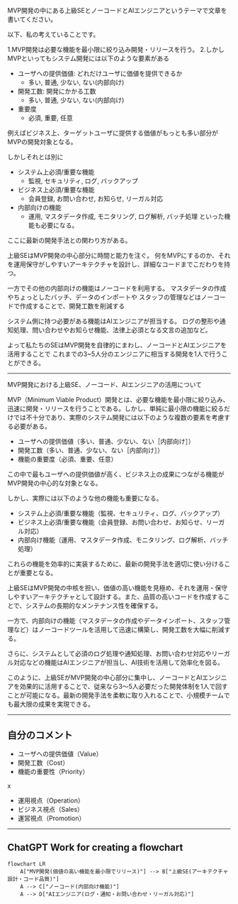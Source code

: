 MVP開発の中にある上級SEとノーコードとAIエンジニアというテーマで文章を書いてください。

以下、私の考えていることです。

1.MVP開発は必要な機能を最小限に絞り込み開発・リリースを行う。
2.しかしMVPといってもシステム開発には以下のような要素がある
  - ユーザへの提供価値: どれだけユーザに価値を提供できるか
    - 多い, 普通, 少ない, ない(内部向け)
  - 開発工数: 開発にかかる工数
    - 多い, 普通, 少ない, ない(内部向け)
  - 重要度
    - 必須, 重要, 任意

例えばビジネス上、ターゲットユーザに提供する価値がもっとも多い部分がMVPの開発対象となる。

しかしそれとは別に
  - システム上必須/重要な機能
    - 監視, セキュリティ, ログ, バックアップ
  - ビジネス上必須/重要な機能
    - 会員登録, お問い合わせ, お知らせ, リーガル対応
  - 内部向けの機能
    - 運用, マスタデータ作成, モニタリング, ログ解析, バッチ処理
といった機能も必要になる。

ここに最新の開発手法との関わり方がある。

上級SEはMVP開発の中心部分に時間と能力を注ぐ。
何をMVPにするのか、それを運用保守がしやすいアーキテクチャを設計し、詳細なコードまでこだわりを持つ。

一方でその他の内部向けの機能はノーコードを利用する。
マスタデータの作成やちょっとしたバッチ、データのインポートや
スタッフの管理などはノーコードで作成することで、開発工数を削減する

システム側に持つ必要がある機能はAIエンジニアが担当する。
ログの整形や通知処理、問い合わせやお知らせ機能、法律上必須となる文言の追加など。


よって私たちのSEはMVP開発を自律的にまわし、ノーコードとAIエンジニアを活用することで
これまでの3~5人分のエンジニアに相当する開発を1人で行うことができる。


---


MVP開発における上級SE、ノーコード、AIエンジニアの活用について

MVP（Minimum Viable Product）開発とは、必要な機能を最小限に絞り込み、迅速に開発・リリースを行うことである。しかし、単純に最小限の機能に絞るだけでは不十分であり、実際のシステム開発には以下のような複数の要素を考慮する必要がある。

- ユーザへの提供価値（多い、普通、少ない、ない［内部向け］）
- 開発工数（多い、普通、少ない、ない［内部向け］）
- 機能の重要度（必須、重要、任意）

この中で最もユーザへの提供価値が高く、ビジネス上の成果につながる機能がMVP開発の中心的な対象となる。

しかし、実際には以下のような他の機能も重要になる。

- システム上必須/重要な機能（監視、セキュリティ、ログ、バックアップ）
- ビジネス上必須/重要な機能（会員登録、お問い合わせ、お知らせ、リーガル対応）
- 内部向け機能（運用、マスタデータ作成、モニタリング、ログ解析、バッチ処理）

これらの機能を効率的に実装するために、最新の開発手法を適切に使い分けることが重要となる。

上級SEはMVP開発の中核を担い、価値の高い機能を見極め、それを運用・保守しやすいアーキテクチャとして設計する。また、品質の高いコードを作成することで、システムの長期的なメンテナンス性を確保する。

一方で、内部向けの機能（マスタデータの作成やデータインポート、スタッフ管理など）はノーコードツールを活用して迅速に構築し、開発工数を大幅に削減する。

さらに、システムとして必須のログ処理や通知処理、お問い合わせ対応やリーガル対応などの機能はAIエンジニアが担当し、AI技術を活用して効率化を図る。

このように、上級SEがMVP開発の中心部分に集中し、ノーコードとAIエンジニアを効果的に活用することで、従来なら3〜5人必要だった開発体制を1人で回すことが可能になる。最新の開発手法を柔軟に取り入れることで、小規模チームでも最大限の成果を実現できる。


---

## 自分のコメント
- ユーザへの提供価値（Value）
- 開発工数（Cost）
- 機能の重要性（Priority）

x

- 運用視点（Operation）
- ビジネス視点（Sales）
- 運営視点（Promotion）


---

## ChatGPT Work for creating a flowchart

```mermaid
flowchart LR
    A["MVP開発(価値の高い機能を最小限でリリース)"] --> B["上級SE(アーキテクチャ設計・コード品質)"]
    A --> C["ノーコード(内部向け機能)"]
    A --> D["AIエンジニア(ログ・通知・お問い合わせ・リーガル対応)"]
```

